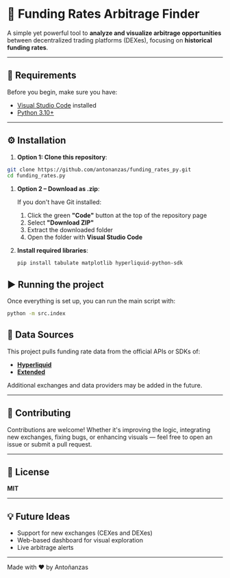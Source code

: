 # 🧠 Funding Rates Arbitrage Finder

A simple yet powerful tool to **analyze and visualize arbitrage opportunities** between decentralized trading platforms (DEXes), focusing on **historical funding rates**.

---

## 🚀 Requirements

Before you begin, make sure you have:

- [Visual Studio Code](https://code.visualstudio.com/) installed
- [Python 3.10+](https://www.python.org/downloads/)

---

## ⚙️ Installation

1.  **Option 1: Clone this repository**:

   ```bash
   git clone https://github.com/antonanzas/funding_rates_py.git
   cd funding_rates.py
   ```
1. **Option 2 – Download as .zip**:

   If you don't have Git installed:
   
   1. Click the green **"Code"** button at the top of the repository page
   2. Select **"Download ZIP"**
   3. Extract the downloaded folder
   4. Open the folder with **Visual Studio Code**

2. **Install required libraries**:
   ```bash
   pip install tabulate matplotlib hyperliquid-python-sdk
   ```
## ▶️ Running the project
Once everything is set up, you can run the main script with:
   ```bash
   python -m src.index
   ```

## 📡 Data Sources

This project pulls funding rate data from the official APIs or SDKs of:

- **[Hyperliquid](https://hyperliquid.xyz/)**
- **[Extended](https://app.extended.exchange/perp)**

Additional exchanges and data providers may be added in the future.

---

## 🤝 Contributing

Contributions are welcome! Whether it's improving the logic, integrating new exchanges, fixing bugs, or enhancing visuals — feel free to open an issue or submit a pull request.

---

## 📄 License

**MIT**

---

## 💡 Future Ideas

- Support for new exchanges (CEXes and DEXes)
- Web-based dashboard for visual exploration
- Live arbitrage alerts

---

Made with ❤️ by Antoñanzas


   
